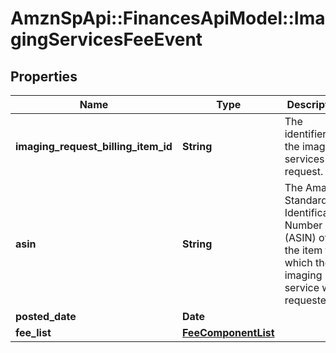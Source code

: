# AmznSpApi::FinancesApiModel::ImagingServicesFeeEvent

## Properties
Name | Type | Description | Notes
------------ | ------------- | ------------- | -------------
**imaging_request_billing_item_id** | **String** | The identifier for the imaging services request. | [optional] 
**asin** | **String** | The Amazon Standard Identification Number (ASIN) of the item for which the imaging service was requested. | [optional] 
**posted_date** | **Date** |  | [optional] 
**fee_list** | [**FeeComponentList**](FeeComponentList.md) |  | [optional] 

